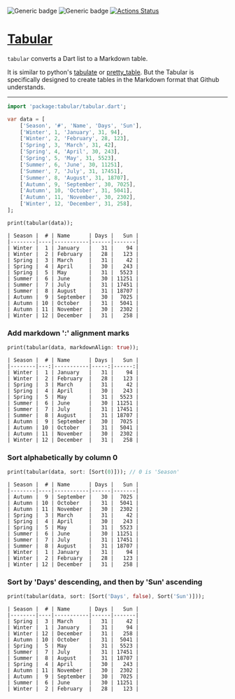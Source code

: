 ![Generic badge](https://img.shields.io/badge/status-draft-red.svg)
![Generic badge](https://img.shields.io/badge/tested_on-VM_|_JS-blue.svg)
[![Actions Status](https://github.com/rtmigo/tabular/workflows/unittest/badge.svg?branch=master)](https://github.com/rtmigo/tabular/actions)

# [Tabular](https://github.com/rtmigo/tabular)

`tabular` converts a Dart list to a Markdown table.

It is similar to python's [tabulate](https://pypi.org/project/tabulate/) 
or [pretty_table](https://pypi.org/project/prettytable/). But the Tabular 
is specifically designed to create tables in the Markdown format that Github understands.

----


``` dart
import 'package:tabular/tabular.dart';

var data = [
    ['Season', '#', 'Name', 'Days', 'Sun'],
    ['Winter', 1, 'January', 31, 94],
    ['Winter', 2, 'February', 28, 123],
    ['Spring', 3, 'March', 31, 42],
    ['Spring', 4, 'April', 30, 243],
    ['Spring', 5, 'May', 31, 5523],
    ['Summer', 6, 'June', 30, 11251],
    ['Summer', 7, 'July', 31, 17451],
    ['Summer', 8, 'August', 31, 18707],
    ['Autumn', 9, 'September', 30, 7025],
    ['Autumn', 10, 'October', 31, 5041],
    ['Autumn', 11, 'November', 30, 2302],
    ['Winter', 12, 'December', 31, 258],
];

print(tabular(data));
```

``` text
| Season |  # | Name      | Days |   Sun |
|--------|----|-----------|------|-------|
| Winter |  1 | January   |   31 |    94 |
| Winter |  2 | February  |   28 |   123 |
| Spring |  3 | March     |   31 |    42 |
| Spring |  4 | April     |   30 |   243 |
| Spring |  5 | May       |   31 |  5523 |
| Summer |  6 | June      |   30 | 11251 |
| Summer |  7 | July      |   31 | 17451 |
| Summer |  8 | August    |   31 | 18707 |
| Autumn |  9 | September |   30 |  7025 |
| Autumn | 10 | October   |   31 |  5041 |
| Autumn | 11 | November  |   30 |  2302 |
| Winter | 12 | December  |   31 |   258 |
```

### Add markdown ':' alignment marks

``` dart
print(tabular(data, markdownAlign: true));
```

``` text
| Season |  # | Name      | Days |   Sun |
|--------|---:|-----------|-----:|------:|
| Winter |  1 | January   |   31 |    94 |
| Winter |  2 | February  |   28 |   123 |
| Spring |  3 | March     |   31 |    42 |
| Spring |  4 | April     |   30 |   243 |
| Spring |  5 | May       |   31 |  5523 |
| Summer |  6 | June      |   30 | 11251 |
| Summer |  7 | July      |   31 | 17451 |
| Summer |  8 | August    |   31 | 18707 |
| Autumn |  9 | September |   30 |  7025 |
| Autumn | 10 | October   |   31 |  5041 |
| Autumn | 11 | November  |   30 |  2302 |
| Winter | 12 | December  |   31 |   258 |
```

### Sort alphabetically by column 0

``` dart
print(tabular(data, sort: [Sort(0)])); // 0 is 'Season'
```

``` text
| Season |  # | Name      | Days |   Sun |
|--------|----|-----------|------|-------|
| Autumn |  9 | September |   30 |  7025 |
| Autumn | 10 | October   |   31 |  5041 |
| Autumn | 11 | November  |   30 |  2302 |
| Spring |  3 | March     |   31 |    42 |
| Spring |  4 | April     |   30 |   243 |
| Spring |  5 | May       |   31 |  5523 |
| Summer |  6 | June      |   30 | 11251 |
| Summer |  7 | July      |   31 | 17451 |
| Summer |  8 | August    |   31 | 18707 |
| Winter |  1 | January   |   31 |    94 |
| Winter |  2 | February  |   28 |   123 |
| Winter | 12 | December  |   31 |   258 |
```
### Sort by 'Days' descending, and then by 'Sun' ascending

``` dart
print(tabular(data, sort: [Sort('Days', false), Sort('Sun')]));
```

``` text
| Season |  # | Name      | Days |   Sun |
|--------|----|-----------|------|-------|
| Spring |  3 | March     |   31 |    42 |
| Winter |  1 | January   |   31 |    94 |
| Winter | 12 | December  |   31 |   258 |
| Autumn | 10 | October   |   31 |  5041 |
| Spring |  5 | May       |   31 |  5523 |
| Summer |  7 | July      |   31 | 17451 |
| Summer |  8 | August    |   31 | 18707 |
| Spring |  4 | April     |   30 |   243 |
| Autumn | 11 | November  |   30 |  2302 |
| Autumn |  9 | September |   30 |  7025 |
| Summer |  6 | June      |   30 | 11251 |
| Winter |  2 | February  |   28 |   123 |
```

